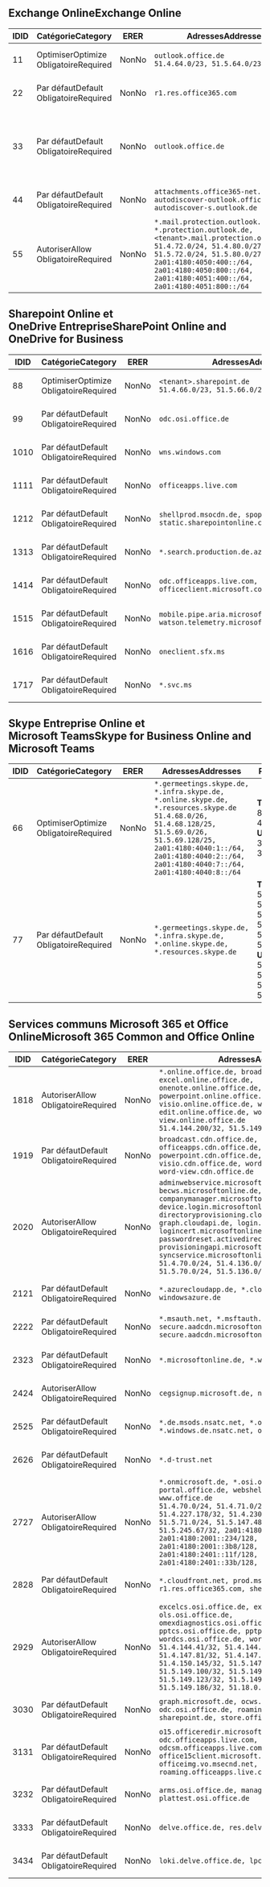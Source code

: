 <!--THIS FILE IS AUTOMATICALLY GENERATED. MANUAL CHANGES WILL BE OVERWRITTEN.-->
<!--Please contact the Office 365 Endpoints team with any questions.-->
<!--Germany endpoints version 2019042900-->
<!--File generated 2019-04-29 11:00:14.8121-->

## <a name="exchange-online"></a><span data-ttu-id="bdae5-101">Exchange Online</span><span class="sxs-lookup"><span data-stu-id="bdae5-101">Exchange Online</span></span>

<span data-ttu-id="bdae5-102">ID</span><span class="sxs-lookup"><span data-stu-id="bdae5-102">ID</span></span> | <span data-ttu-id="bdae5-103">Catégorie</span><span class="sxs-lookup"><span data-stu-id="bdae5-103">Category</span></span> | <span data-ttu-id="bdae5-104">ER</span><span class="sxs-lookup"><span data-stu-id="bdae5-104">ER</span></span> | <span data-ttu-id="bdae5-105">Adresses</span><span class="sxs-lookup"><span data-stu-id="bdae5-105">Addresses</span></span> | <span data-ttu-id="bdae5-106">Ports</span><span class="sxs-lookup"><span data-stu-id="bdae5-106">Ports</span></span>
-- | -------------------- | -- | ------------------------------------------------------------------------------------------------------------------------------------------------------------------------------------------------------------------------------------------------------------ | -------------------------------
<span data-ttu-id="bdae5-107">1</span><span class="sxs-lookup"><span data-stu-id="bdae5-107">1</span></span> | <span data-ttu-id="bdae5-108">Optimiser</span><span class="sxs-lookup"><span data-stu-id="bdae5-108">Optimize</span></span><BR><span data-ttu-id="bdae5-109">Obligatoire</span><span class="sxs-lookup"><span data-stu-id="bdae5-109">Required</span></span> | <span data-ttu-id="bdae5-110">Non</span><span class="sxs-lookup"><span data-stu-id="bdae5-110">No</span></span> | `outlook.office.de`<BR>`51.4.64.0/23, 51.5.64.0/23` | <span data-ttu-id="bdae5-111">**TCP :** 443, 80</span><span class="sxs-lookup"><span data-stu-id="bdae5-111">**TCP:** 443, 80</span></span>
<span data-ttu-id="bdae5-112">2</span><span class="sxs-lookup"><span data-stu-id="bdae5-112">2</span></span> | <span data-ttu-id="bdae5-113">Par défaut</span><span class="sxs-lookup"><span data-stu-id="bdae5-113">Default</span></span><BR><span data-ttu-id="bdae5-114">Obligatoire</span><span class="sxs-lookup"><span data-stu-id="bdae5-114">Required</span></span> | <span data-ttu-id="bdae5-115">Non</span><span class="sxs-lookup"><span data-stu-id="bdae5-115">No</span></span> | `r1.res.office365.com` | <span data-ttu-id="bdae5-116">**TCP :** 443, 80</span><span class="sxs-lookup"><span data-stu-id="bdae5-116">**TCP:** 443, 80</span></span>
<span data-ttu-id="bdae5-117">3</span><span class="sxs-lookup"><span data-stu-id="bdae5-117">3</span></span> | <span data-ttu-id="bdae5-118">Par défaut</span><span class="sxs-lookup"><span data-stu-id="bdae5-118">Default</span></span><BR><span data-ttu-id="bdae5-119">Obligatoire</span><span class="sxs-lookup"><span data-stu-id="bdae5-119">Required</span></span> | <span data-ttu-id="bdae5-120">Non</span><span class="sxs-lookup"><span data-stu-id="bdae5-120">No</span></span> | `outlook.office.de` | <span data-ttu-id="bdae5-121">**TCP :** 143, 25, 587, 993, 995</span><span class="sxs-lookup"><span data-stu-id="bdae5-121">**TCP:** 143, 25, 587, 993, 995</span></span>
<span data-ttu-id="bdae5-122">4</span><span class="sxs-lookup"><span data-stu-id="bdae5-122">4</span></span> | <span data-ttu-id="bdae5-123">Par défaut</span><span class="sxs-lookup"><span data-stu-id="bdae5-123">Default</span></span><BR><span data-ttu-id="bdae5-124">Obligatoire</span><span class="sxs-lookup"><span data-stu-id="bdae5-124">Required</span></span> | <span data-ttu-id="bdae5-125">Non</span><span class="sxs-lookup"><span data-stu-id="bdae5-125">No</span></span> | `attachments.office365-net.de, autodiscover-outlook.office.de, autodiscover-s.outlook.de` | <span data-ttu-id="bdae5-126">**TCP :** 443, 80</span><span class="sxs-lookup"><span data-stu-id="bdae5-126">**TCP:** 443, 80</span></span>
<span data-ttu-id="bdae5-127">5</span><span class="sxs-lookup"><span data-stu-id="bdae5-127">5</span></span> | <span data-ttu-id="bdae5-128">Autoriser</span><span class="sxs-lookup"><span data-stu-id="bdae5-128">Allow</span></span><BR><span data-ttu-id="bdae5-129">Obligatoire</span><span class="sxs-lookup"><span data-stu-id="bdae5-129">Required</span></span> | <span data-ttu-id="bdae5-130">Non</span><span class="sxs-lookup"><span data-stu-id="bdae5-130">No</span></span> | `*.mail.protection.outlook.de, *.protection.outlook.de, <tenant>.mail.protection.outlook.de`<BR>`51.4.72.0/24, 51.4.80.0/27, 51.5.72.0/24, 51.5.80.0/27, 2a01:4180:4050:400::/64, 2a01:4180:4050:800::/64, 2a01:4180:4051:400::/64, 2a01:4180:4051:800::/64` | <span data-ttu-id="bdae5-131">**TCP :** 25, 443</span><span class="sxs-lookup"><span data-stu-id="bdae5-131">**TCP:** 25, 443</span></span>

## <a name="sharepoint-online-and-onedrive-for-business"></a><span data-ttu-id="bdae5-132">Sharepoint Online et OneDrive Entreprise</span><span class="sxs-lookup"><span data-stu-id="bdae5-132">SharePoint Online and OneDrive for Business</span></span>

<span data-ttu-id="bdae5-133">ID</span><span class="sxs-lookup"><span data-stu-id="bdae5-133">ID</span></span> | <span data-ttu-id="bdae5-134">Catégorie</span><span class="sxs-lookup"><span data-stu-id="bdae5-134">Category</span></span> | <span data-ttu-id="bdae5-135">ER</span><span class="sxs-lookup"><span data-stu-id="bdae5-135">ER</span></span> | <span data-ttu-id="bdae5-136">Adresses</span><span class="sxs-lookup"><span data-stu-id="bdae5-136">Addresses</span></span> | <span data-ttu-id="bdae5-137">Ports</span><span class="sxs-lookup"><span data-stu-id="bdae5-137">Ports</span></span>
-- | -------------------- | -- | ------------------------------------------------------------------------------ | ----------------
<span data-ttu-id="bdae5-138">8</span><span class="sxs-lookup"><span data-stu-id="bdae5-138">8</span></span> | <span data-ttu-id="bdae5-139">Optimiser</span><span class="sxs-lookup"><span data-stu-id="bdae5-139">Optimize</span></span><BR><span data-ttu-id="bdae5-140">Obligatoire</span><span class="sxs-lookup"><span data-stu-id="bdae5-140">Required</span></span> | <span data-ttu-id="bdae5-141">Non</span><span class="sxs-lookup"><span data-stu-id="bdae5-141">No</span></span> | `<tenant>.sharepoint.de`<BR>`51.4.66.0/23, 51.5.66.0/23` | <span data-ttu-id="bdae5-142">**TCP :** 443, 80</span><span class="sxs-lookup"><span data-stu-id="bdae5-142">**TCP:** 443, 80</span></span>
<span data-ttu-id="bdae5-143">9</span><span class="sxs-lookup"><span data-stu-id="bdae5-143">9</span></span> | <span data-ttu-id="bdae5-144">Par défaut</span><span class="sxs-lookup"><span data-stu-id="bdae5-144">Default</span></span><BR><span data-ttu-id="bdae5-145">Obligatoire</span><span class="sxs-lookup"><span data-stu-id="bdae5-145">Required</span></span> | <span data-ttu-id="bdae5-146">Non</span><span class="sxs-lookup"><span data-stu-id="bdae5-146">No</span></span> | `odc.osi.office.de` | <span data-ttu-id="bdae5-147">**TCP :** 443, 80</span><span class="sxs-lookup"><span data-stu-id="bdae5-147">**TCP:** 443, 80</span></span>
<span data-ttu-id="bdae5-148">10</span><span class="sxs-lookup"><span data-stu-id="bdae5-148">10</span></span> | <span data-ttu-id="bdae5-149">Par défaut</span><span class="sxs-lookup"><span data-stu-id="bdae5-149">Default</span></span><BR><span data-ttu-id="bdae5-150">Obligatoire</span><span class="sxs-lookup"><span data-stu-id="bdae5-150">Required</span></span> | <span data-ttu-id="bdae5-151">Non</span><span class="sxs-lookup"><span data-stu-id="bdae5-151">No</span></span> | `wns.windows.com` | <span data-ttu-id="bdae5-152">**TCP :** 443, 80</span><span class="sxs-lookup"><span data-stu-id="bdae5-152">**TCP:** 443, 80</span></span>
<span data-ttu-id="bdae5-153">11</span><span class="sxs-lookup"><span data-stu-id="bdae5-153">11</span></span> | <span data-ttu-id="bdae5-154">Par défaut</span><span class="sxs-lookup"><span data-stu-id="bdae5-154">Default</span></span><BR><span data-ttu-id="bdae5-155">Obligatoire</span><span class="sxs-lookup"><span data-stu-id="bdae5-155">Required</span></span> | <span data-ttu-id="bdae5-156">Non</span><span class="sxs-lookup"><span data-stu-id="bdae5-156">No</span></span> | `officeapps.live.com` | <span data-ttu-id="bdae5-157">**TCP :** 443, 80</span><span class="sxs-lookup"><span data-stu-id="bdae5-157">**TCP:** 443, 80</span></span>
<span data-ttu-id="bdae5-158">12</span><span class="sxs-lookup"><span data-stu-id="bdae5-158">12</span></span> | <span data-ttu-id="bdae5-159">Par défaut</span><span class="sxs-lookup"><span data-stu-id="bdae5-159">Default</span></span><BR><span data-ttu-id="bdae5-160">Obligatoire</span><span class="sxs-lookup"><span data-stu-id="bdae5-160">Required</span></span> | <span data-ttu-id="bdae5-161">Non</span><span class="sxs-lookup"><span data-stu-id="bdae5-161">No</span></span> | `shellprod.msocdn.de, spoprod-a.akamaihd.net, static.sharepointonline.com` | <span data-ttu-id="bdae5-162">**TCP :** 443, 80</span><span class="sxs-lookup"><span data-stu-id="bdae5-162">**TCP:** 443, 80</span></span>
<span data-ttu-id="bdae5-163">13</span><span class="sxs-lookup"><span data-stu-id="bdae5-163">13</span></span> | <span data-ttu-id="bdae5-164">Par défaut</span><span class="sxs-lookup"><span data-stu-id="bdae5-164">Default</span></span><BR><span data-ttu-id="bdae5-165">Obligatoire</span><span class="sxs-lookup"><span data-stu-id="bdae5-165">Required</span></span> | <span data-ttu-id="bdae5-166">Non</span><span class="sxs-lookup"><span data-stu-id="bdae5-166">No</span></span> | `*.search.production.de.azuretrafficmanager.de` | <span data-ttu-id="bdae5-167">**TCP :** 443</span><span class="sxs-lookup"><span data-stu-id="bdae5-167">**TCP:** 443</span></span>
<span data-ttu-id="bdae5-168">14</span><span class="sxs-lookup"><span data-stu-id="bdae5-168">14</span></span> | <span data-ttu-id="bdae5-169">Par défaut</span><span class="sxs-lookup"><span data-stu-id="bdae5-169">Default</span></span><BR><span data-ttu-id="bdae5-170">Obligatoire</span><span class="sxs-lookup"><span data-stu-id="bdae5-170">Required</span></span> | <span data-ttu-id="bdae5-171">Non</span><span class="sxs-lookup"><span data-stu-id="bdae5-171">No</span></span> | `odc.officeapps.live.com, officeclient.microsoft.com` | <span data-ttu-id="bdae5-172">**TCP :** 443, 80</span><span class="sxs-lookup"><span data-stu-id="bdae5-172">**TCP:** 443, 80</span></span>
<span data-ttu-id="bdae5-173">15</span><span class="sxs-lookup"><span data-stu-id="bdae5-173">15</span></span> | <span data-ttu-id="bdae5-174">Par défaut</span><span class="sxs-lookup"><span data-stu-id="bdae5-174">Default</span></span><BR><span data-ttu-id="bdae5-175">Obligatoire</span><span class="sxs-lookup"><span data-stu-id="bdae5-175">Required</span></span> | <span data-ttu-id="bdae5-176">Non</span><span class="sxs-lookup"><span data-stu-id="bdae5-176">No</span></span> | `mobile.pipe.aria.microsoft.com, ssw.live.com, watson.telemetry.microsoft.com` | <span data-ttu-id="bdae5-177">**TCP :** 443, 80</span><span class="sxs-lookup"><span data-stu-id="bdae5-177">**TCP:** 443, 80</span></span>
<span data-ttu-id="bdae5-178">16</span><span class="sxs-lookup"><span data-stu-id="bdae5-178">16</span></span> | <span data-ttu-id="bdae5-179">Par défaut</span><span class="sxs-lookup"><span data-stu-id="bdae5-179">Default</span></span><BR><span data-ttu-id="bdae5-180">Obligatoire</span><span class="sxs-lookup"><span data-stu-id="bdae5-180">Required</span></span> | <span data-ttu-id="bdae5-181">Non</span><span class="sxs-lookup"><span data-stu-id="bdae5-181">No</span></span> | `oneclient.sfx.ms` | <span data-ttu-id="bdae5-182">**TCP :** 443, 80</span><span class="sxs-lookup"><span data-stu-id="bdae5-182">**TCP:** 443, 80</span></span>
<span data-ttu-id="bdae5-183">17</span><span class="sxs-lookup"><span data-stu-id="bdae5-183">17</span></span> | <span data-ttu-id="bdae5-184">Par défaut</span><span class="sxs-lookup"><span data-stu-id="bdae5-184">Default</span></span><BR><span data-ttu-id="bdae5-185">Obligatoire</span><span class="sxs-lookup"><span data-stu-id="bdae5-185">Required</span></span> | <span data-ttu-id="bdae5-186">Non</span><span class="sxs-lookup"><span data-stu-id="bdae5-186">No</span></span> | `*.svc.ms` | <span data-ttu-id="bdae5-187">**TCP :** 443, 80</span><span class="sxs-lookup"><span data-stu-id="bdae5-187">**TCP:** 443, 80</span></span>

## <a name="skype-for-business-online-and-microsoft-teams"></a><span data-ttu-id="bdae5-188">Skype Entreprise Online et Microsoft Teams</span><span class="sxs-lookup"><span data-stu-id="bdae5-188">Skype for Business Online and Microsoft Teams</span></span>

<span data-ttu-id="bdae5-189">ID</span><span class="sxs-lookup"><span data-stu-id="bdae5-189">ID</span></span> | <span data-ttu-id="bdae5-190">Catégorie</span><span class="sxs-lookup"><span data-stu-id="bdae5-190">Category</span></span> | <span data-ttu-id="bdae5-191">ER</span><span class="sxs-lookup"><span data-stu-id="bdae5-191">ER</span></span> | <span data-ttu-id="bdae5-192">Adresses</span><span class="sxs-lookup"><span data-stu-id="bdae5-192">Addresses</span></span> | <span data-ttu-id="bdae5-193">Ports</span><span class="sxs-lookup"><span data-stu-id="bdae5-193">Ports</span></span>
-- | -------------------- | -- | ----------------------------------------------------------------------------------------------------------------------------------------------------------------------------------------------------------------------------------------------- | --------------------------------------------------
<span data-ttu-id="bdae5-194">6</span><span class="sxs-lookup"><span data-stu-id="bdae5-194">6</span></span> | <span data-ttu-id="bdae5-195">Optimiser</span><span class="sxs-lookup"><span data-stu-id="bdae5-195">Optimize</span></span><BR><span data-ttu-id="bdae5-196">Obligatoire</span><span class="sxs-lookup"><span data-stu-id="bdae5-196">Required</span></span> | <span data-ttu-id="bdae5-197">Non</span><span class="sxs-lookup"><span data-stu-id="bdae5-197">No</span></span> | `*.germeetings.skype.de, *.infra.skype.de, *.online.skype.de, *.resources.skype.de`<BR>`51.4.68.0/26, 51.4.68.128/25, 51.5.69.0/26, 51.5.69.128/25, 2a01:4180:4040:1::/64, 2a01:4180:4040:2::/64, 2a01:4180:4040:7::/64, 2a01:4180:4040:8::/64` | <span data-ttu-id="bdae5-198">**TCP :** 443, 80</span><span class="sxs-lookup"><span data-stu-id="bdae5-198">**TCP:** 443, 80</span></span><BR><span data-ttu-id="bdae5-199">**UDP :** 3478</span><span class="sxs-lookup"><span data-stu-id="bdae5-199">**UDP:** 3478</span></span>
<span data-ttu-id="bdae5-200">7</span><span class="sxs-lookup"><span data-stu-id="bdae5-200">7</span></span> | <span data-ttu-id="bdae5-201">Par défaut</span><span class="sxs-lookup"><span data-stu-id="bdae5-201">Default</span></span><BR><span data-ttu-id="bdae5-202">Obligatoire</span><span class="sxs-lookup"><span data-stu-id="bdae5-202">Required</span></span> | <span data-ttu-id="bdae5-203">Non</span><span class="sxs-lookup"><span data-stu-id="bdae5-203">No</span></span> | `*.germeetings.skype.de, *.infra.skype.de, *.online.skype.de, *.resources.skype.de` | <span data-ttu-id="bdae5-204">**TCP :** 5061, 50000-59999</span><span class="sxs-lookup"><span data-stu-id="bdae5-204">**TCP:** 5061, 50000-59999</span></span><BR><span data-ttu-id="bdae5-205">**UDP :** 50000-59999</span><span class="sxs-lookup"><span data-stu-id="bdae5-205">**UDP:** 50000-59999</span></span>

## <a name="microsoft-365-common-and-office-online"></a><span data-ttu-id="bdae5-206">Services communs Microsoft 365 et Office Online</span><span class="sxs-lookup"><span data-stu-id="bdae5-206">Microsoft 365 Common and Office Online</span></span>

<span data-ttu-id="bdae5-207">ID</span><span class="sxs-lookup"><span data-stu-id="bdae5-207">ID</span></span> | <span data-ttu-id="bdae5-208">Catégorie</span><span class="sxs-lookup"><span data-stu-id="bdae5-208">Category</span></span> | <span data-ttu-id="bdae5-209">ER</span><span class="sxs-lookup"><span data-stu-id="bdae5-209">ER</span></span> | <span data-ttu-id="bdae5-210">Adresses</span><span class="sxs-lookup"><span data-stu-id="bdae5-210">Addresses</span></span> | <span data-ttu-id="bdae5-211">Ports</span><span class="sxs-lookup"><span data-stu-id="bdae5-211">Ports</span></span>
-- | ------------------- | -- | ---------------------------------------------------------------------------------------------------------------------------------------------------------------------------------------------------------------------------------------------------------------------------------------------------------------------------------------------------------------------------------------------------------------------------------------------------------------------------------- | ----------------
<span data-ttu-id="bdae5-212">18</span><span class="sxs-lookup"><span data-stu-id="bdae5-212">18</span></span> | <span data-ttu-id="bdae5-213">Autoriser</span><span class="sxs-lookup"><span data-stu-id="bdae5-213">Allow</span></span><BR><span data-ttu-id="bdae5-214">Obligatoire</span><span class="sxs-lookup"><span data-stu-id="bdae5-214">Required</span></span> | <span data-ttu-id="bdae5-215">Non</span><span class="sxs-lookup"><span data-stu-id="bdae5-215">No</span></span> | `*.online.office.de, broadcast.online.office.de, excel.online.office.de, onenote.online.office.de, powerpoint.online.office.de, visio.online.office.de, word-edit.online.office.de, word-view.online.office.de`<BR>`51.4.144.200/32, 51.5.149.3/32, 51.18.16.0/23` | <span data-ttu-id="bdae5-216">**TCP :** 443</span><span class="sxs-lookup"><span data-stu-id="bdae5-216">**TCP:** 443</span></span>
<span data-ttu-id="bdae5-217">19</span><span class="sxs-lookup"><span data-stu-id="bdae5-217">19</span></span> | <span data-ttu-id="bdae5-218">Par défaut</span><span class="sxs-lookup"><span data-stu-id="bdae5-218">Default</span></span><BR><span data-ttu-id="bdae5-219">Obligatoire</span><span class="sxs-lookup"><span data-stu-id="bdae5-219">Required</span></span> | <span data-ttu-id="bdae5-220">Non</span><span class="sxs-lookup"><span data-stu-id="bdae5-220">No</span></span> | `broadcast.cdn.office.de, excel.cdn.office.de, officeapps.cdn.office.de, onenote.cdn.office.de, powerpoint.cdn.office.de, view.cdn.office.de, visio.cdn.office.de, word-edit.cdn.office.de, word-view.cdn.office.de` | <span data-ttu-id="bdae5-221">**TCP :** 443</span><span class="sxs-lookup"><span data-stu-id="bdae5-221">**TCP:** 443</span></span>
<span data-ttu-id="bdae5-222">20</span><span class="sxs-lookup"><span data-stu-id="bdae5-222">20</span></span> | <span data-ttu-id="bdae5-223">Autoriser</span><span class="sxs-lookup"><span data-stu-id="bdae5-223">Allow</span></span><BR><span data-ttu-id="bdae5-224">Obligatoire</span><span class="sxs-lookup"><span data-stu-id="bdae5-224">Required</span></span> | <span data-ttu-id="bdae5-225">Non</span><span class="sxs-lookup"><span data-stu-id="bdae5-225">No</span></span> | `adminwebservice.microsoftonline.de, becws.microsoftonline.de, companymanager.microsoftonline.de, device.login.microsoftonline.de, directoryprovisioning.cloudapi.de, graph.cloudapi.de, login.microsoftonline.de, logincert.microsoftonline.de, pas.cloudapi.de, passwordreset.activedirectory.microsoftazure.de, provisioningapi.microsoftonline.de, syncservice.microsoftonline.de`<BR>`51.4.70.0/24, 51.4.136.0/24, 51.4.144.0/24, 51.5.70.0/24, 51.5.136.0/24, 51.5.144.0/24` | <span data-ttu-id="bdae5-226">**TCP :** 443, 80</span><span class="sxs-lookup"><span data-stu-id="bdae5-226">**TCP:** 443, 80</span></span>
<span data-ttu-id="bdae5-227">21</span><span class="sxs-lookup"><span data-stu-id="bdae5-227">21</span></span> | <span data-ttu-id="bdae5-228">Par défaut</span><span class="sxs-lookup"><span data-stu-id="bdae5-228">Default</span></span><BR><span data-ttu-id="bdae5-229">Obligatoire</span><span class="sxs-lookup"><span data-stu-id="bdae5-229">Required</span></span> | <span data-ttu-id="bdae5-230">Non</span><span class="sxs-lookup"><span data-stu-id="bdae5-230">No</span></span> | `*.azurecloudapp.de, *.cloudapi.de, *.windows.de, windowsazure.de` | <span data-ttu-id="bdae5-231">**TCP :** 443, 80</span><span class="sxs-lookup"><span data-stu-id="bdae5-231">**TCP:** 443, 80</span></span>
<span data-ttu-id="bdae5-232">22</span><span class="sxs-lookup"><span data-stu-id="bdae5-232">22</span></span> | <span data-ttu-id="bdae5-233">Par défaut</span><span class="sxs-lookup"><span data-stu-id="bdae5-233">Default</span></span><BR><span data-ttu-id="bdae5-234">Obligatoire</span><span class="sxs-lookup"><span data-stu-id="bdae5-234">Required</span></span> | <span data-ttu-id="bdae5-235">Non</span><span class="sxs-lookup"><span data-stu-id="bdae5-235">No</span></span> | `*.msauth.net, *.msftauth.net, secure.aadcdn.microsoftonline-p.com, secure.aadcdn.microsoftonline-p.de` | <span data-ttu-id="bdae5-236">**TCP :** 443, 80</span><span class="sxs-lookup"><span data-stu-id="bdae5-236">**TCP:** 443, 80</span></span>
<span data-ttu-id="bdae5-237">23</span><span class="sxs-lookup"><span data-stu-id="bdae5-237">23</span></span> | <span data-ttu-id="bdae5-238">Par défaut</span><span class="sxs-lookup"><span data-stu-id="bdae5-238">Default</span></span><BR><span data-ttu-id="bdae5-239">Obligatoire</span><span class="sxs-lookup"><span data-stu-id="bdae5-239">Required</span></span> | <span data-ttu-id="bdae5-240">Non</span><span class="sxs-lookup"><span data-stu-id="bdae5-240">No</span></span> | `*.microsoftonline.de, *.windows.net` | <span data-ttu-id="bdae5-241">**TCP :** 443, 80</span><span class="sxs-lookup"><span data-stu-id="bdae5-241">**TCP:** 443, 80</span></span>
<span data-ttu-id="bdae5-242">24</span><span class="sxs-lookup"><span data-stu-id="bdae5-242">24</span></span> | <span data-ttu-id="bdae5-243">Autoriser</span><span class="sxs-lookup"><span data-stu-id="bdae5-243">Allow</span></span><BR><span data-ttu-id="bdae5-244">Obligatoire</span><span class="sxs-lookup"><span data-stu-id="bdae5-244">Required</span></span> | <span data-ttu-id="bdae5-245">Non</span><span class="sxs-lookup"><span data-stu-id="bdae5-245">No</span></span> | `cegsignup.microsoft.de, negsignup.microsoft.de` | <span data-ttu-id="bdae5-246">**TCP :** 443, 80</span><span class="sxs-lookup"><span data-stu-id="bdae5-246">**TCP:** 443, 80</span></span>
<span data-ttu-id="bdae5-247">25</span><span class="sxs-lookup"><span data-stu-id="bdae5-247">25</span></span> | <span data-ttu-id="bdae5-248">Par défaut</span><span class="sxs-lookup"><span data-stu-id="bdae5-248">Default</span></span><BR><span data-ttu-id="bdae5-249">Obligatoire</span><span class="sxs-lookup"><span data-stu-id="bdae5-249">Required</span></span> | <span data-ttu-id="bdae5-250">Non</span><span class="sxs-lookup"><span data-stu-id="bdae5-250">No</span></span> | `*.de.msods.nsatc.net, *.office.de.akadns.net, *.windows.de.nsatc.net, officehome.msocdn.de` | <span data-ttu-id="bdae5-251">**TCP :** 443, 80</span><span class="sxs-lookup"><span data-stu-id="bdae5-251">**TCP:** 443, 80</span></span>
<span data-ttu-id="bdae5-252">26</span><span class="sxs-lookup"><span data-stu-id="bdae5-252">26</span></span> | <span data-ttu-id="bdae5-253">Par défaut</span><span class="sxs-lookup"><span data-stu-id="bdae5-253">Default</span></span><BR><span data-ttu-id="bdae5-254">Obligatoire</span><span class="sxs-lookup"><span data-stu-id="bdae5-254">Required</span></span> | <span data-ttu-id="bdae5-255">Non</span><span class="sxs-lookup"><span data-stu-id="bdae5-255">No</span></span> | `*.d-trust.net` | <span data-ttu-id="bdae5-256">**TCP :** 443, 80</span><span class="sxs-lookup"><span data-stu-id="bdae5-256">**TCP:** 443, 80</span></span>
<span data-ttu-id="bdae5-257">27</span><span class="sxs-lookup"><span data-stu-id="bdae5-257">27</span></span> | <span data-ttu-id="bdae5-258">Autoriser</span><span class="sxs-lookup"><span data-stu-id="bdae5-258">Allow</span></span><BR><span data-ttu-id="bdae5-259">Obligatoire</span><span class="sxs-lookup"><span data-stu-id="bdae5-259">Required</span></span> | <span data-ttu-id="bdae5-260">Non</span><span class="sxs-lookup"><span data-stu-id="bdae5-260">No</span></span> | `*.onmicrosoft.de, *.osi.office.de, office.de, portal.office.de, webshell.suite.office.de, www.office.de`<BR>`51.4.70.0/24, 51.4.71.0/24, 51.4.226.115/32, 51.4.227.178/32, 51.4.230.178/32, 51.5.70.0/24, 51.5.71.0/24, 51.5.147.48/32, 51.5.242.163/32, 51.5.245.67/32, 2a01:4180:2001::92/128, 2a01:4180:2001::234/128, 2a01:4180:2001::3b8/128, 2a01:4180:2401::11f/128, 2a01:4180:2401::33b/128, 2a01:4180:2401::55b/128` | <span data-ttu-id="bdae5-261">**TCP :** 443, 80</span><span class="sxs-lookup"><span data-stu-id="bdae5-261">**TCP:** 443, 80</span></span>
<span data-ttu-id="bdae5-262">28</span><span class="sxs-lookup"><span data-stu-id="bdae5-262">28</span></span> | <span data-ttu-id="bdae5-263">Par défaut</span><span class="sxs-lookup"><span data-stu-id="bdae5-263">Default</span></span><BR><span data-ttu-id="bdae5-264">Obligatoire</span><span class="sxs-lookup"><span data-stu-id="bdae5-264">Required</span></span> | <span data-ttu-id="bdae5-265">Non</span><span class="sxs-lookup"><span data-stu-id="bdae5-265">No</span></span> | `*.cloudfront.net, prod.msocdn.de, r1.res.office365.com, shellprod.msocdn.de` | <span data-ttu-id="bdae5-266">**TCP :** 443, 80</span><span class="sxs-lookup"><span data-stu-id="bdae5-266">**TCP:** 443, 80</span></span>
<span data-ttu-id="bdae5-267">29</span><span class="sxs-lookup"><span data-stu-id="bdae5-267">29</span></span> | <span data-ttu-id="bdae5-268">Autoriser</span><span class="sxs-lookup"><span data-stu-id="bdae5-268">Allow</span></span><BR><span data-ttu-id="bdae5-269">Obligatoire</span><span class="sxs-lookup"><span data-stu-id="bdae5-269">Required</span></span> | <span data-ttu-id="bdae5-270">Non</span><span class="sxs-lookup"><span data-stu-id="bdae5-270">No</span></span> | `excelcs.osi.office.de, excelps.osi.office.de, ols.osi.office.de, omexdiagnostics.osi.office.de, pptcs.osi.office.de, pptps.osi.office.de, wordcs.osi.office.de, wordps.osi.office.de`<BR>`51.4.144.41/32, 51.4.144.174/32, 51.4.145.38/32, 51.4.147.81/32, 51.4.147.233/32, 51.4.148.12/32, 51.4.150.145/32, 51.5.147.242/32, 51.5.149.100/32, 51.5.149.119/32, 51.5.149.123/32, 51.5.149.180/32, 51.5.149.186/32, 51.18.0.0/21` | <span data-ttu-id="bdae5-271">**TCP :** 443, 80</span><span class="sxs-lookup"><span data-stu-id="bdae5-271">**TCP:** 443, 80</span></span>
<span data-ttu-id="bdae5-272">30</span><span class="sxs-lookup"><span data-stu-id="bdae5-272">30</span></span> | <span data-ttu-id="bdae5-273">Par défaut</span><span class="sxs-lookup"><span data-stu-id="bdae5-273">Default</span></span><BR><span data-ttu-id="bdae5-274">Obligatoire</span><span class="sxs-lookup"><span data-stu-id="bdae5-274">Required</span></span> | <span data-ttu-id="bdae5-275">Non</span><span class="sxs-lookup"><span data-stu-id="bdae5-275">No</span></span> | `graph.microsoft.de, ocws.osi.office.de, odc.osi.office.de, roaming.osi.office.de, sharepoint.de, store.office.de` | <span data-ttu-id="bdae5-276">**TCP :** 443, 80</span><span class="sxs-lookup"><span data-stu-id="bdae5-276">**TCP:** 443, 80</span></span>
<span data-ttu-id="bdae5-277">31</span><span class="sxs-lookup"><span data-stu-id="bdae5-277">31</span></span> | <span data-ttu-id="bdae5-278">Par défaut</span><span class="sxs-lookup"><span data-stu-id="bdae5-278">Default</span></span><BR><span data-ttu-id="bdae5-279">Obligatoire</span><span class="sxs-lookup"><span data-stu-id="bdae5-279">Required</span></span> | <span data-ttu-id="bdae5-280">Non</span><span class="sxs-lookup"><span data-stu-id="bdae5-280">No</span></span> | `o15.officeredir.microsoft.com, odc.officeapps.live.com, odcsm.officeapps.live.com, office.microsoft.com, office15client.microsoft.com, officeimg.vo.msecnd.net, roaming.officeapps.live.com` | <span data-ttu-id="bdae5-281">**TCP :** 443, 80</span><span class="sxs-lookup"><span data-stu-id="bdae5-281">**TCP:** 443, 80</span></span>
<span data-ttu-id="bdae5-282">32</span><span class="sxs-lookup"><span data-stu-id="bdae5-282">32</span></span> | <span data-ttu-id="bdae5-283">Par défaut</span><span class="sxs-lookup"><span data-stu-id="bdae5-283">Default</span></span><BR><span data-ttu-id="bdae5-284">Obligatoire</span><span class="sxs-lookup"><span data-stu-id="bdae5-284">Required</span></span> | <span data-ttu-id="bdae5-285">Non</span><span class="sxs-lookup"><span data-stu-id="bdae5-285">No</span></span> | `arms.osi.office.de, manage.osi.office.de, plattest.osi.office.de` | <span data-ttu-id="bdae5-286">**TCP :** 443, 80</span><span class="sxs-lookup"><span data-stu-id="bdae5-286">**TCP:** 443, 80</span></span>
<span data-ttu-id="bdae5-287">33</span><span class="sxs-lookup"><span data-stu-id="bdae5-287">33</span></span> | <span data-ttu-id="bdae5-288">Par défaut</span><span class="sxs-lookup"><span data-stu-id="bdae5-288">Default</span></span><BR><span data-ttu-id="bdae5-289">Obligatoire</span><span class="sxs-lookup"><span data-stu-id="bdae5-289">Required</span></span> | <span data-ttu-id="bdae5-290">Non</span><span class="sxs-lookup"><span data-stu-id="bdae5-290">No</span></span> | `delve.office.de, res.delve.office.com` | <span data-ttu-id="bdae5-291">**TCP :** 443</span><span class="sxs-lookup"><span data-stu-id="bdae5-291">**TCP:** 443</span></span>
<span data-ttu-id="bdae5-292">34</span><span class="sxs-lookup"><span data-stu-id="bdae5-292">34</span></span> | <span data-ttu-id="bdae5-293">Par défaut</span><span class="sxs-lookup"><span data-stu-id="bdae5-293">Default</span></span><BR><span data-ttu-id="bdae5-294">Obligatoire</span><span class="sxs-lookup"><span data-stu-id="bdae5-294">Required</span></span> | <span data-ttu-id="bdae5-295">Non</span><span class="sxs-lookup"><span data-stu-id="bdae5-295">No</span></span> | `loki.delve.office.de, lpcres.delve.office.com` | <span data-ttu-id="bdae5-296">**TCP :** 443</span><span class="sxs-lookup"><span data-stu-id="bdae5-296">**TCP:** 443</span></span>
